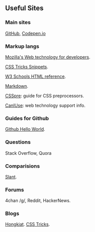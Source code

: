 ## Useful Sites

### Main sites
[GitHub](https://github.com/), [Codepen.io](https://codepen.io/)


### Markup langs
[Mozilla's Web technology for developers](https://developer.mozilla.org/en-US/docs/Web).

[CSS Tricks Snippets](https://css-tricks.com/snippets/css/).

[W3 Schools HTML reference](https://www.w3schools.com/tags/default.asp).

[Markdown](https://daringfireball.net/projects/markdown/). 

[CSSpre](https://csspre.com/): guide for CSS preprocessors. 

[CanIUse](https://caniuse.com/): web technology support info. 

### Guides for Github
[Github Hello World](https://guides.github.com/activities/hello-world/). 

### Questions
Stack Overflow, Quora

### Comparisions
[Slant](https://www.slant.co/).

### Forums
4chan /g/, Reddit, HackerNews. 

### Blogs
[Hongkiat](http://www.hongkiat.com/blog/). [CSS Tricks](https://css-tricks.com).



